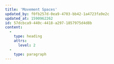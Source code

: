 ```yaml
---
title: 'Movement Spaces'
updated_by: f0fb257d-0ea9-4703-bb42-1a4723fa9e2c
updated_at: 1590962262
id: 57dcbca9-440c-4418-a297-1857975d4d8b
content:
  -
    type: heading
    attrs:
      level: 2
  -
    type: paragraph
---
```

